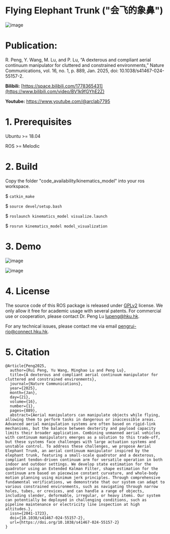 # Flying Elephant Trunk ("会飞的象鼻")
![image](https://github.com/arclab-hku/AET/blob/master/code_availability/cover_fig.jpg)

# Publication:

R. Peng, Y. Wang, M. Lu, and P. Lu, “A dexterous and compliant aerial continuum manipulator for cluttered and constrained environments,” Nature Communications, vol. 16, no. 1, p. 889, Jan. 2025, doi: 10.1038/s41467-024-55157-2.


**Bilibili:**   [https://space.bilibili.com/1778365431](https://www.bilibili.com/video/BV1k9fGYhE2Z)


**Youtube:**    https://www.youtube.com/@arclab7795

 
# 1. Prerequisites

Ubuntu >= 18.04 

ROS >= Melodic

 
# 2. Build
Copy the folder "code_availability/kinematics_model" into your ros workspace.

$ `catkin_make`

$ `source devel/setup.bash`

$ `roslaunch kinematics_model visualize.launch`

$ `rosrun kinematics_model model_visualization`


# 3. Demo

![image](https://github.com/arclab-hku/AET/blob/master/code_availability/code_demo.gif)

![image](https://github.com/arclab-hku/AET/blob/master/code_availability/flying_AET.gif)

# 4. License
The source code of this ROS package is released under [GPLv2](https://www.gnu.org/licenses/) license. We only allow it free for academic usage with several patents. 
For commercial use or cooperation, please contact Dr. Peng Lu lupeng@hku.hk.

For any technical issues, please contact me via email pengrui-rio@connect.hku.hk.


# 5. Citation
   
    @Article{Peng2025,
      author={Rui Peng, Yu Wang, Minghao Lu and Peng Lu},
      title={A dexterous and compliant aerial continuum manipulator for cluttered and constrained environments},
      journal={Nature Communications},
      year={2025},
      month={Jan},
      day={21},
      volume={16},
      number={1},
      pages={889},
      abstract={Aerial manipulators can manipulate objects while flying, allowing them to perform tasks in dangerous or inaccessible areas. Advanced aerial manipulation systems are often based on rigid-link mechanisms, but the balance between dexterity and payload capacity limits their broader application. Combining unmanned aerial vehicles with continuum manipulators emerges as a solution to this trade-off, but these systems face challenges with large actuation systems and unstable control. To address these challenges, we propose Aerial Elephant Trunk, an aerial continuum manipulator inspired by the elephant trunk, featuring a small-scale quadrotor and a dexterous, compliant tendon-driven continuum arm for versatile operation in both indoor and outdoor settings. We develop state estimation for the quadrotor using an Extended Kalman Filter, shape estimation for the continuum arm based on piecewise constant curvature, and whole-body motion planning using minimum jerk principles. Through comprehensive fundamental verifications, we demonstrate that our system can adapt to various constrained environments, such as navigating through narrow holes, tubes, or crevices, and can handle a range of objects, including slender, deformable, irregular, or heavy items. Our system can potentially be deployed in challenging conditions, such as pipeline maintenance or electricity line inspection at high altitudes.},
      issn={2041-1723},
      doi={10.1038/s41467-024-55157-2},
      url={https://doi.org/10.1038/s41467-024-55157-2}
    }
 
